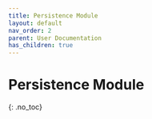 ```yaml
---
title: Persistence Module
layout: default
nav_order: 2
parent: User Documentation
has_children: true
---
```


# Persistence Module
{: .no_toc}